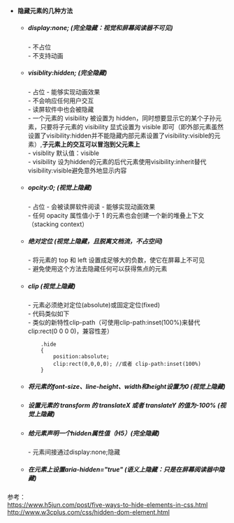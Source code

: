 - #### 隐藏元素的几种方法
    - ##### display:none; (完全隐藏：视觉和屏幕阅读器不可见)
        \- 不占位  
        \- 不支持动画
    - ##### visiblity:hidden; (完全隐藏)
        \- 占位 
        \- 能够实现动画效果  
        \- 不会响应任何用户交互  
        \- 读屏软件中也会被隐藏  
        \- 一个元素的 visibility 被设置为 hidden，同时想要显示它的某个子孙元素，只要将子元素的 visibility 显式设置为 visible 即可（即外部元素虽然设置了visibility:hidden并不能隐藏内部元素设置了visibility:visible的元素）,**子元素上的交互可以冒泡到父元素上**  
        \- visiblity 默认值：visible  
        \- visibility 设为hidden的元素的后代元素使用visibility:inherit替代visibility:visible避免意外地显示内容
    - ##### opcity:0; (视觉上隐藏)
        \- 占位 
        \- 会被读屏软件阅读
        \- 能够实现动画效果    
        \- 任何 opacity 属性值小于 1 的元素也会创建一个新的堆叠上下文（stacking context）
    - ##### 绝对定位 (视觉上隐藏，且脱离文档流，不占空间)
        \- 将元素的 top 和 left 设置成足够大的负数，使它在屏幕上不可见  
        \- 避免使用这个方法去隐藏任何可以获得焦点的元素
    - ##### clip (视觉上隐藏)
        \- 元素必须绝对定位(absolute)或固定定位(fixed)  
        \- 代码类似如下  
        \- 类似的新特性clip-path（可使用clip-path:inset(100%)来替代clip:rect(0 0 0 0)，兼容性差）
        ```
            .hide 
            {
                position:absolute;
                clip:rect(0,0,0,0); //或者 clip-path:inset(100%)
            }
        ```
    - ##### 将元素的font-size、line-height、width和height设置为0 (视觉上隐藏)
    - ##### 设置元素的 transform 的 translateX 或者 translateY 的值为-100% (视觉上隐藏)
    - ##### 给元素声明一个hidden属性值（H5）(完全隐藏)
        \- 元素间接通过display:none;隐藏  
    - ##### 在元素上设置aria-hidden="true" (语义上隐藏：只是在屏幕阅读器中隐藏)
参考：  
https://www.h5jun.com/post/five-ways-to-hide-elements-in-css.html  
http://www.w3cplus.com/css/hidden-dom-element.html